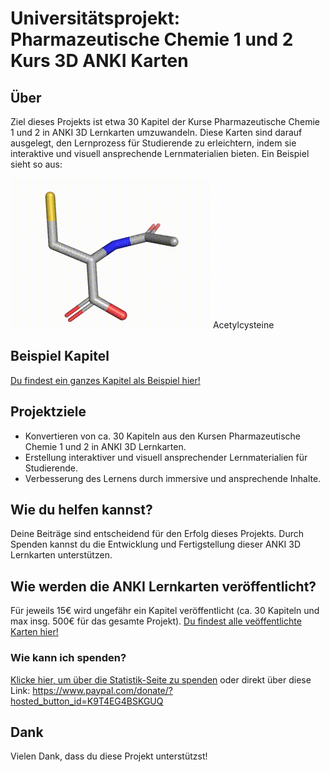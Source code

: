 # Universitätsprojekt: Pharmazeutische Chemie 1 und 2 Kurs 3D ANKI Karten

## Über
Ziel dieses Projekts ist etwa 30 Kapitel der Kurse Pharmazeutische Chemie 1 und 2 in ANKI 3D Lernkarten umzuwandeln. Diese Karten sind darauf ausgelegt, den Lernprozess für Studierende zu erleichtern, indem sie interaktive und visuell ansprechende Lernmaterialien bieten. Ein Beispiel sieht so aus:

<img src="/acetylcysteine.gif">
Acetylcysteine

## Beispiel Kapitel

<a href="https://github.com/pasher33/pharmchem12/tree/main/karten">
Du findest ein ganzes Kapitel als Beispiel hier!
</a>

## Projektziele
- Konvertieren von ca. 30 Kapiteln aus den Kursen Pharmazeutische Chemie 1 und 2 in ANKI 3D Lernkarten.
- Erstellung interaktiver und visuell ansprechender Lernmaterialien für Studierende.
- Verbesserung des Lernens durch immersive und ansprechende Inhalte.

## Wie du helfen kannst?
Deine Beiträge sind entscheidend für den Erfolg dieses Projekts. Durch Spenden kannst du die Entwicklung und Fertigstellung dieser ANKI 3D Lernkarten unterstützen.

## Wie werden die ANKI Lernkarten veröffentlicht?
Für jeweils 15€ wird ungefähr ein Kapitel veröffentlicht (ca. 30 Kapiteln und max insg. 500€ für das gesamte Projekt). <a href="https://github.com/pasher33/pharmchem12/tree/main/karten">Du findest alle veöffentlichte Karten hier!</a>

### Wie kann ich spenden?
[Klicke hier, um über die Statistik-Seite zu spenden](https://pasher33.github.io/pharmchem12/)
oder direkt über diese Link:
https://www.paypal.com/donate/?hosted_button_id=K9T4EG4BSKGUQ

## Dank
Vielen Dank, dass du diese Projekt unterstützst!
